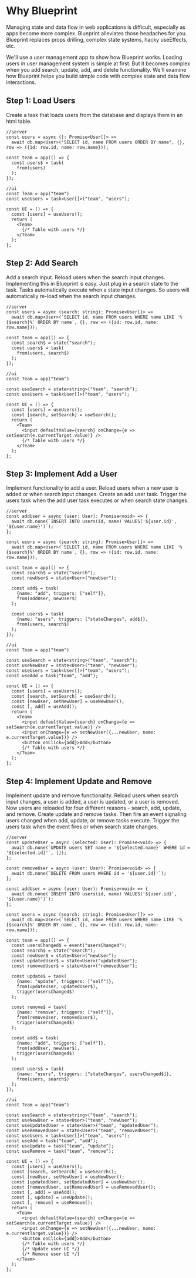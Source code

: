 # Why Blueprint

Managing state and data flow in web applications is difficult, especially as apps become more complex. Blueprint alleviates those headaches for you. Blueprint replaces props drilling, complex state systems, hacky useEffects, etc.

We'll use a user management app to show how Blueprint works. Loading users in user management system is simple at first. But it becomes complex when you add search, update, add, and delete functionality. We'll examine how Blueprint helps you build simple code with complex state and data flow interactions.

## Step 1: Load Users
Create a task that loads users from the database and displays them in an html table.

```
//server
const users = async (): Promise<User[]> =>
  await db.map<User>("SELECT id, name FROM users ORDER BY name", {}, row => ({id: row.id, name: row.name}));

const team = app(() => {
  const users$ = task(
    from(users)
  );
});
```

```
//ui
const Team = app("team")
const useUsers = task<User[]>("team", "users");

const UI = () => {
  const [users] = useUsers();
  return (
    <Team>
      {/* Table with users */}
    </Team>
  );
};
```

## Step 2: Add Search
Add a search input. Reload users when the search input changes. Implementing this in Blueprint is easy. Just plug in a search state to the task. Tasks automatically execute when a state input changes. So users will automatically re-load when the search input changes.

```
//server
const users = async (search: string): Promise<User[]> =>
  await db.map<User>(`SELECT id, name FROM users WHERE name LIKE '%{$search}%' ORDER BY name`, {}, row => ({id: row.id, name: row.name}));

const team = app(() => {
  const search$ = state("search");
  const users$ = task(
    from(users, search$)
  );
});
```

```
//ui
const Team = app("team")

const useSearch = state<string>("team", "search");
const useUsers = task<User[]>("team", "users");

const UI = () => {
  const [users] = useUsers();
  const [search, setSearch] = useSearch();
  return (
    <Team>
      <input defaultValue={search} onChange={e => setSearch(e.currentTarget.value)} />
      {/* Table with users */}
    </Team>
  );
};
```

## Step 3: Implement Add a User
Implement functionality to add a user. Reload users when a new user is added or when search input changes. Create an add user task. Trigger the users task when the add user task executes or when search state changes.

```
//server
const addUser = async (user: User): Promise<void> => {
  await db.none(`INSERT INTO users(id, name) VALUES('${user.id}', '${user.name}')`);
};

const users = async (search: string): Promise<User[]> =>
  await db.map<User>(`SELECT id, name FROM users WHERE name LIKE '%{$search}%' ORDER BY name`, {}, row => ({id: row.id, name: row.name}));

const team = app(() => {
  const search$ = state("search");
  const newUser$ = state<User>("newUser");
  
  const add$ = task(
    {name: "add", triggers: ["self"]},
    from(addUser, newUser$)
  );
  
  const users$ = task(
    {name: "users", triggers: ["stateChanges", add$]},
    from(users, search$)
  );
});
```

```
//ui
const Team = app("team")

const useSearch = state<string>("team", "search");
const useNewUser = state<User>("team", "newUser");
const useUsers = task<User[]>("team", "users");
const useAdd = task("team", "add");

const UI = () => {
  const [users] = useUsers();
  const [search, setSearch] = useSearch();
  const [newUser, setNewUser] = useNewUser();
  const [, add] = useAdd();
  return (
    <Team>
      <input defaultValue={search} onChange={e => setSearch(e.currentTarget.value)} />
      <input onChange={e => setNewUser({...newUser, name: e.currentTarget.value})} />
      <button onClick={add}>Add</button>
      {/* Table with users */}
    </Team>
  );
};
```

## Step 4: Implement Update and Remove 

Implement update and remove functionality. Reload users when search input changes, a user is added, a user is updated, or a user is removed. Now users are reloaded for four different reasons - search, add, update, and remove. Create update and remove tasks. Then fire an event signaling users changed when add, update, or remove tasks execute. Trigger the users task when the event fires or when search state changes.

```
//server
const updateUser = async (selected: User): Promise<void> => {
  await db.none(`UPDATE users SET name = '${selected.name}' WHERE id = '${selected.id}'`, []);
};

const removeUser = async (user: User): Promise<void> => {
  await db.none(`DELETE FROM users WHERE id = '${user.id}'`);
};

const addUser = async (user: User): Promise<void> => {
  await db.none(`INSERT INTO users(id, name) VALUES('${user.id}', '${user.name}')`);
};

const users = async (search: string): Promise<User[]> =>
  await db.map<User>(`SELECT id, name FROM users WHERE name LIKE '%{$search}%' ORDER BY name`, {}, row => ({id: row.id, name: row.name}));

const team = app(() => {
  const usersChanged$ = event("usersChanged");
  const search$ = state("search");
  const newUser$ = state<User>("newUser");
  const updatedUser$ = state<User>("updatedUser");
  const removedUser$ = state<User>("removedUser");
  
  const update$ = task(
    {name: "update", triggers: ["self"]},
    from(updateUser, updatedUser$),
    trigger(usersChanged$)
  );
  
  const remove$ = task(
    {name: "remove", triggers: ["self"]},
    from(removeUser, removedUser$),
    trigger(usersChanged$)
  );
  
  const add$ = task(
    {name: "add", triggers: ["self"]},
    from(addUser, newUser$),
    trigger(usersChanged$)
  );
  
  const users$ = task(
    {name: "users", triggers: ["stateChanges", usersChanged$]},
    from(users, search$)
  );
});
```

```
//ui
const Team = app("team")

const useSearch = state<string>("team", "search");
const useNewUser = state<User>("team", "newUser");
const useUpdatedUser = state<User>("team", "updatedUser");
const useRemovedUser = state<User>("team", "removedUser");
const useUsers = task<User[]>("team", "users");
const useAdd = task("team", "add");
const useUpdate = task("team", "update");
const useRemove = task("team", "remove");

const UI = () => {
  const [users] = useUsers();
  const [search, setSearch] = useSearch();
  const [newUser, setNewUser] = useNewUser();
  const [updatedUser, setUpdatedUser] = useNewUser();
  const [removedUser, setRemovedUser] = useRemovedUser();
  const [, add] = useAdd();
  const [, update] = useUpdate();
  const [, remove] = useRemove();
  return (
    <Team>
      <input defaultValue={search} onChange={e => setSearch(e.currentTarget.value)} />
      <input onChange={e => setNewUser({...newUser, name: e.currentTarget.value})} />
      <button onClick={add}>Add</button>
      {/* Table with users */}
      {/* Update user UI */}
      {/* Remove user UI */}
    </Team>
  );
};
```